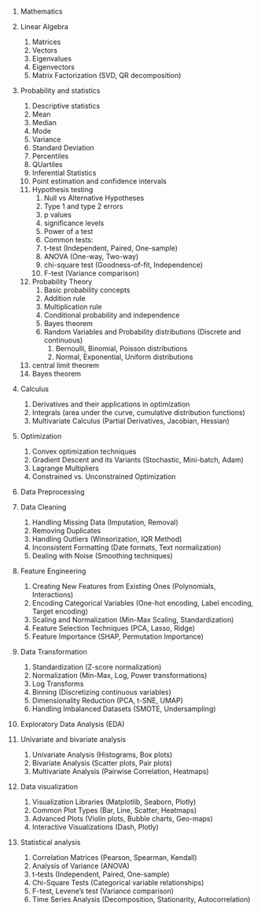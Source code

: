 1. Mathematics
  1. Linear Algebra
     1. Matrices
     2. Vectors
     3. Eigenvalues
     4. Eigenvectors
     5. Matrix Factorization (SVD, QR decomposition)
  2. Probability and statistics
     1. Descriptive statistics
       1. Mean
       2. Median
       3. Mode
       4. Variance
       5. Standard Deviation
       6. Percentiles
       7. QUartiles 
     2. Inferential Statistics
       1. Point estimation and confidence intervals
       2. Hypothesis testing
          1. Null vs Alternative Hypotheses
          2. Type 1 and type 2 errors
          3. p values
          4. significance levels
          5. Power of a test
          6. Common tests:
            1. t-test (Independent, Paired, One-sample)
            2. ANOVA (One-way, Two-way)
            3. chi-square test (Goodness-of-fit, Independence)
            4. F-test (Variance comparison)
     3. Probability Theory
        1. Basic probability concepts
          1. Addition rule
          2. Multiplication rule
        2. Conditional probability and independence
        3. Bayes theorem
        4. Random Variables and Probability distributions (Discrete and continuous)
           1. Bernoulli, Binomial, Poisson distributions
           2. Normal, Exponential, Uniform distributions
     4. central limit theorem
     5. Bayes theorem 
  3. Calculus
     1. Derivatives and their applications in optimization
     2. Integrals (area under the curve, cumulative distribution functions)
     3. Multivariate Calculus (Partial Derivatives, Jacobian, Hessian)
  4. Optimization
     1. Convex optimization techniques
     2. Gradient Descent and its Variants (Stochastic, Mini-batch, Adam)
     3. Lagrange Multipliers
     4. Constrained vs. Unconstrained Optimization
      
2. Data Preprocessing
  1. Data Cleaning
     1. Handling Missing Data (Imputation, Removal)
     2. Removing Duplicates
     3. Handling Outliers (Winsorization, IQR Method)
     4. Inconsistent Formatting (Date formats, Text normalization)
     5. Dealing with Noise (Smoothing techniques)
  2. Feature Engineering
     1. Creating New Features from Existing Ones (Polynomials, Interactions)
     2. Encoding Categorical Variables (One-hot encoding, Label encoding, Target encoding)
     3. Scaling and Normalization (Min-Max Scaling, Standardization)
     4. Feature Selection Techniques (PCA, Lasso, Ridge)
     5. Feature Importance (SHAP, Permutation Importance)
  3. Data Transformation
     1. Standardization (Z-score normalization)
     2. Normalization (Min-Max, Log, Power transformations)
     3. Log Transforms
     4. Binning (Discretizing continuous variables)
     5. Dimensionality Reduction (PCA, t-SNE, UMAP)
     6. Handling Imbalanced Datasets (SMOTE, Undersampling)
3. Exploratory Data Analysis (EDA)
  1. Univariate and bivariate analysis
     1. Univariate Analysis (Histograms, Box plots)
     2. Bivariate Analysis (Scatter plots, Pair plots)
     3. Multivariate Analysis (Pairwise Correlation, Heatmaps)
  2. Data visualization
     1. Visualization Libraries (Matplotlib, Seaborn, Plotly)
     2. Common Plot Types (Bar, Line, Scatter, Heatmaps)
     3. Advanced Plots (Violin plots, Bubble charts, Geo-maps)
     4. Interactive Visualizations (Dash, Plotly)
  3. Statistical analysis
     1. Correlation Matrices (Pearson, Spearman, Kendall)
     2. Analysis of Variance (ANOVA)
     3. t-tests (Independent, Paired, One-sample)
     4. Chi-Square Tests (Categorical variable relationships)
     5. F-test, Levene’s test (Variance comparison)
     6. Time Series Analysis (Decomposition, Stationarity, Autocorrelation)
    





